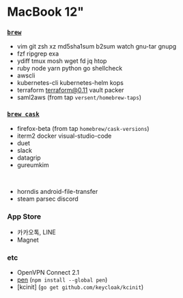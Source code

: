 MacBook 12"
========

### [`brew`]
- vim git zsh xz md5sha1sum b2sum watch gnu-tar gnupg
- fzf ripgrep exa
- ydiff tmux mosh wget fd jq htop
- ruby node yarn python go shellcheck
- awscli
- kubernetes-cli kubernetes-helm kops
- terraform terraform@0.11 vault packer
- saml2aws (from tap `versent/homebrew-taps`)

### [`brew cask`]
- firefox-beta (from tap `homebrew/cask-versions`)
- iterm2 docker visual-studio-code
- duet
- slack
- datagrip
- gureumkim

&nbsp;

- horndis android-file-transfer
- steam parsec discord

### App Store
- 카카오톡, LINE
- Magnet

### etc
- OpenVPN Connect 2.1
- [pen] (`npm install --global pen`)
- [kcinit] (`go get github.com/keycloak/kcinit`)

[`brew`]: http://brew.sh
[`brew cask`]: https://caskroom.github.io/
[pen]: https://github.com/utatti/pen
